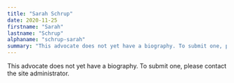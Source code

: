 ```yaml
---
title: "Sarah Schrup"
date: 2020-11-25
firstname: "Sarah"
lastname: "Schrup"
alphaname: "schrup-sarah"
summary: "This advocate does not yet have a biography. To submit one, please contact the site administrator."
---
```

This advocate does not yet have a biography. To submit one, please contact the site administrator.

